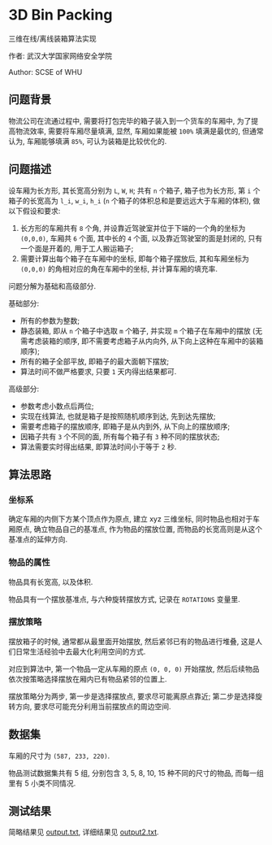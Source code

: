 # 3D Bin Packing

三维在线/离线装箱算法实现

作者: 武汉大学国家网络安全学院

Author: SCSE of WHU

## 问题背景

物流公司在流通过程中, 需要将打包完毕的箱子装入到一个货车的车厢中, 为了提高物流效率, 需要将车厢尽量填满, 显然, 车厢如果能被 `100%` 填满是最优的, 但通常认为, 车厢能够填满 `85%`, 可认为装箱是比较优化的.

## 问题描述

设车厢为长方形, 其长宽高分别为 `L`, `W`, `H`; 共有 `n` 个箱子, 箱子也为长方形, 第 `i` 个箱子的长宽高为 `l_i`, `w_i`, `h_i` (`n` 个箱子的体积总和是要远远大于车厢的体积), 做以下假设和要求:

1. 长方形的车厢共有 `8` 个角, 并设靠近驾驶室并位于下端的一个角的坐标为 `(0,0,0)`, 车厢共 `6` 个面, 其中长的 `4` 个面, 以及靠近驾驶室的面是封闭的, 只有一个面是开着的, 用于工人搬运箱子;
2. 需要计算出每个箱子在车厢中的坐标, 即每个箱子摆放后, 其和车厢坐标为 `(0,0,0)` 的角相对应的角在车厢中的坐标, 并计算车厢的填充率.

问题分解为基础和高级部分.

基础部分:

- 所有的参数为整数;
- 静态装箱, 即从 `n` 个箱子中选取 `m` 个箱子, 并实现 `m` 个箱子在车厢中的摆放 (无需考虑装箱的顺序, 即不需要考虑箱子从内向外, 从下向上这种在车厢中的装箱顺序);
- 所有的箱子全部平放, 即箱子的最大面朝下摆放;
- 算法时间不做严格要求, 只要 `1` 天内得出结果都可.

高级部分:

- 参数考虑小数点后两位;
- 实现在线算法, 也就是箱子是按照随机顺序到达, 先到达先摆放;
- 需要考虑箱子的摆放顺序, 即箱子是从内到外, 从下向上的摆放顺序;
- 因箱子共有 `3` 个不同的面, 所有每个箱子有 `3` 种不同的摆放状态;
- 算法需要实时得出结果, 即算法时间小于等于 `2` 秒.

## 算法思路

### 坐标系

确定车厢的内侧下方某个顶点作为原点, 建立 xyz 三维坐标, 同时物品也相对于车厢原点, 确立物品自己的基准点, 作为物品的摆放位置, 而物品的长宽高则是从这个基准点的延伸方向.

### 物品的属性

物品具有长宽高, 以及体积.

物品具有一个摆放基准点, 与六种旋转摆放方式, 记录在 `ROTATIONS` 变量里.

### 摆放策略

摆放箱子的时候, 通常都从最里面开始摆放, 然后紧邻已有的物品进行堆叠, 这是人们日常生活经验中去最大化利用空间的方式.

对应到算法中, 第一个物品一定从车厢的原点 `(0, 0, 0)` 开始摆放, 然后后续物品依次按策略选择摆放在厢内已有物品紧邻的位置上.

摆放策略分为两步, 第一步是选择摆放点, 要求尽可能离原点靠近; 第二步是选择旋转方向, 要求尽可能充分利用当前摆放点的周边空间.

## 数据集

车厢的尺寸为 `(587, 233, 220)`.

物品测试数据集共有 5 组, 分别包含 3, 5, 8, 10, 15 种不同的尺寸的物品, 而每一组里有 5 小类不同情况.

## 测试结果

简略结果见 [output.txt](output.txt), 详细结果见 [output2.txt](output2.txt).
